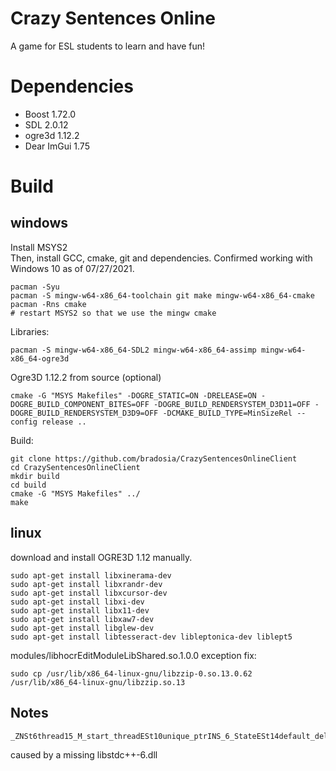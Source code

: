 # Crazy Sentences Online
A game for ESL students to learn and have fun!

# Dependencies
* Boost 1.72.0
* SDL 2.0.12
* ogre3d 1.12.2
* Dear ImGui 1.75

# Build

## windows

Install MSYS2<BR>
Then, install GCC, cmake, git and dependencies. Confirmed working with Windows 10 as of 07/27/2021.
```shell
pacman -Syu
pacman -S mingw-w64-x86_64-toolchain git make mingw-w64-x86_64-cmake
pacman -Rns cmake
# restart MSYS2 so that we use the mingw cmake
```
Libraries:
```shell
pacman -S mingw-w64-x86_64-SDL2 mingw-w64-x86_64-assimp mingw-w64-x86_64-ogre3d
```

Ogre3D 1.12.2 from source (optional)

```shell
cmake -G "MSYS Makefiles" -DOGRE_STATIC=ON -DRELEASE=ON -DOGRE_BUILD_COMPONENT_BITES=OFF -DOGRE_BUILD_RENDERSYSTEM_D3D11=OFF -DOGRE_BUILD_RENDERSYSTEM_D3D9=OFF -DCMAKE_BUILD_TYPE=MinSizeRel --config release ..
```
  
Build:
```shell
git clone https://github.com/bradosia/CrazySentencesOnlineClient
cd CrazySentencesOnlineClient
mkdir build
cd build
cmake -G "MSYS Makefiles" ../
make
```

## linux

download and install OGRE3D 1.12 manually.

```shell
sudo apt-get install libxinerama-dev
sudo apt-get install libxrandr-dev
sudo apt-get install libxcursor-dev
sudo apt-get install libxi-dev
sudo apt-get install libx11-dev
sudo apt-get install libxaw7-dev
sudo apt-get install libglew-dev
sudo apt-get install libtesseract-dev libleptonica-dev liblept5
```

modules/libhocrEditModuleLibShared.so.1.0.0 exception fix:
```shell
sudo cp /usr/lib/x86_64-linux-gnu/libzzip-0.so.13.0.62 /usr/lib/x86_64-linux-gnu/libzzip.so.13
```

## Notes

```shell
_ZNSt6thread15_M_start_threadESt10unique_ptrINS_6_StateESt14default_deleteIS1_EEPFvvE
```
caused by a missing libstdc++-6.dll
